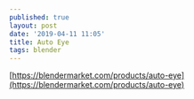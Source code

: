 ```yaml
---
published: true
layout: post
date: '2019-04-11 11:05'
title: Auto Eye
tags: blender 
---
```

[https://blendermarket.com/products/auto-eye](https://blendermarket.com/products/auto-eye)

